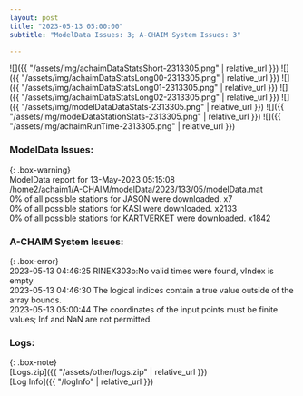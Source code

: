```yaml
---
layout: post
title: "2023-05-13 05:00:00"
subtitle: "ModelData Issues: 3; A-CHAIM System Issues: 3"

---
```


![]({{ "/assets/img/achaimDataStatsShort-2313305.png" | relative_url }})
![]({{ "/assets/img/achaimDataStatsLong00-2313305.png" | relative_url }})
![]({{ "/assets/img/achaimDataStatsLong01-2313305.png" | relative_url }})
![]({{ "/assets/img/achaimDataStatsLong02-2313305.png" | relative_url }})
![]({{ "/assets/img/modelDataDataStats-2313305.png" | relative_url }})
![]({{ "/assets/img/modelDataStationStats-2313305.png" | relative_url }})
![]({{ "/assets/img/achaimRunTime-2313305.png" | relative_url }})


### ModelData Issues:  
  
{: .box-warning}  
 ModelData report for 13-May-2023 05:15:08   
 /home2/achaim1/A-CHAIM/modelData/2023/133/05/modelData.mat   
 0% of all possible stations for JASON were downloaded. x7   
 0% of all possible stations for KASI were downloaded. x2133   
 0% of all possible stations for KARTVERKET were downloaded. x1842   
  
### A-CHAIM System Issues:  
  
{: .box-error}  
2023-05-13 04:46:25 RINEX303o:No valid times were found, vIndex is empty  
2023-05-13 04:46:30 The logical indices contain a true value outside of the array bounds.  
2023-05-13 05:00:44 The coordinates of the input points must be finite values; Inf and NaN are not permitted.  

### Logs:  
  
{: .box-note}  
[Logs.zip]({{ "/assets/other/logs.zip" | relative_url }})  
[Log Info]({{ "/logInfo" | relative_url }})  
